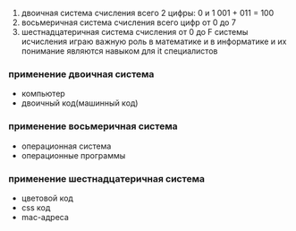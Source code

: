1. двоичная система счисления всего 2 цифры: 0 и 1
001 + 011 = 100
2. восьмеричная система счисления всего цифр от 0 до 7
3. шестнадцатеричная система счисления от 0 до F
системы исчисления играю важную роль в математике  и в информатике
и их понимание являются навыком для it специалистов 


### применение двоичная система
- компьютер
- двоичный код(машинный код)

### применение восьмеричная система
- операционная  система
- операционные программы


### применение шестнадцатеричная система
- цветовой код
- css код
- mac-адреса
